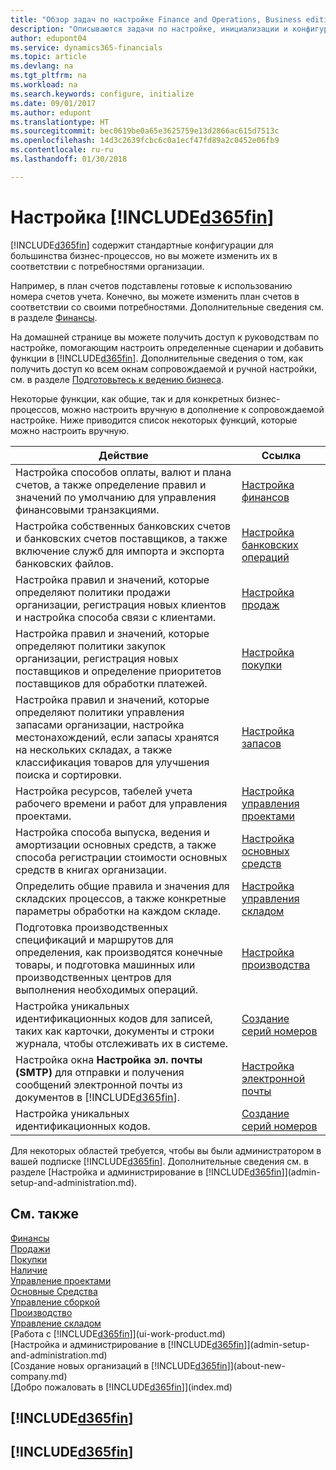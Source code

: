 ```yaml
---
title: "Обзор задач по настройке Finance and Operations, Business edition | Microsoft Docs"
description: "Описываются задачи по настройке, инициализации и конфигурированию Finance and Operations, Business edition в соответствии с вашими потребностями."
author: edupont04
ms.service: dynamics365-financials
ms.topic: article
ms.devlang: na
ms.tgt_pltfrm: na
ms.workload: na
ms.search.keywords: configure, initialize
ms.date: 09/01/2017
ms.author: edupont
ms.translationtype: HT
ms.sourcegitcommit: bec0619be0a65e3625759e13d2866ac615d7513c
ms.openlocfilehash: 14d3c2639fcbc6c0a1ecf47fd89a2c0452e06fb9
ms.contentlocale: ru-ru
ms.lasthandoff: 01/30/2018

---
```

# <a name="setting-up-included365finincludesd365finmdmd"></a>Настройка [!INCLUDE[d365fin](includes/d365fin_md.md)]
[!INCLUDE[d365fin](includes/d365fin_md.md)] содержит стандартные конфигурации для большинства бизнес-процессов, но вы можете изменить их в соответствии с потребностями организации.

Например, в план счетов подставлены готовые к использованию номера счетов учета. Конечно, вы можете изменить план счетов в соответствии со своими потребностями. Дополнительные сведения см. в разделе [Финансы](finance.md).

На домашней странице вы можете получить доступ к руководствам по настройке, помогающим настроить определенные сценарии и добавить функции в [!INCLUDE[d365fin](includes/d365fin_md.md)]. Дополнительные сведения о том, как получить доступ ко всем окнам сопровождаемой и ручной настройки, см. в разделе [Подготовьтесь к ведению бизнеса](ui-get-ready-business.md).

Некоторые функции, как общие, так и для конкретных бизнес-процессов, можно настроить вручную в дополнение к сопровождаемой настройке. Ниже приводится список некоторых функций, которые можно настроить вручную.

| Действие | Ссылка |
| --- | --- |
| Настройка способов оплаты, валют и плана счетов, а также определение правил и значений по умолчанию для управления финансовыми транзакциями. |[Настройка финансов](finance-setup-finance.md) |
| Настройка собственных банковских счетов и банковских счетов поставщиков, а также включение служб для импорта и экспорта банковских файлов. |[Настройка банковских операций](bank-setup-banking.md) |
| Настройка правил и значений, которые определяют политики продажи организации, регистрация новых клиентов и настройка способа связи с клиентами. |[Настройка продаж](sales-setup-sales.md) |
| Настройка правил и значений, которые определяют политики закупок организации, регистрация новых поставщиков и определение приоритетов поставщиков для обработки платежей. |[Настройка покупки](purchasing-setup-purchasing.md) |
| Настройка правил и значений, которые определяют политики управления запасами организации, настройка местонахождений, если запасы хранятся на нескольких складах, а также классификация товаров для улучшения поиска и сортировки. |[Настройка запасов](inventory-setup-inventory.md) |
| Настройка ресурсов, табелей учета рабочего времени и работ для управления проектами. |[Настройка управления проектами](projects-setup-projects.md) |
| Настройка способа выпуска, ведения и амортизации основных средств, а также способа регистрации стоимости основных средств в книгах организации. |[Настройка основных средств](fa-setup.md) |
|Определить общие правила и значения для складских процессов, а также конкретные параметры обработки на каждом складе.|[Настройка управления складом](warehouse-setup-warehouse.md)|
|Подготовка производственных спецификаций и маршрутов для определения, как производятся конечные товары, и подготовка машинных или производственных центров для выполнения необходимых операций.|[Настройка производства](production-configure-production-processes.md)|
| Настройка уникальных идентификационных кодов для записей, таких как карточки, документы и строки журнала, чтобы отслеживать их в системе. |[Создание серий номеров](ui-create-number-series.md) |
| Настройка окна **Настройка эл. почты (SMTP)** для отправки и получения сообщений электронной почты из документов в [!INCLUDE[d365fin](includes/d365fin_md.md)]. |[Настройка электронной почты](madeira-how-setup-email.md) |
| Настройка уникальных идентификационных кодов. |[Создание серий номеров](ui-create-number-series.md) |

Для некоторых областей требуется, чтобы вы были администратором в вашей подписке [!INCLUDE[d365fin](includes/d365fin_md.md)]. Дополнительные сведения см. в разделе [Настройка и администрирование в [!INCLUDE[d365fin](includes/d365fin_md.md)]](admin-setup-and-administration.md).  

## <a name="see-also"></a>См. также
[Финансы](finance.md)  
[Продажи](sales-manage-sales.md)  
[Покупки](purchasing-manage-purchasing.md)  
[Наличие](inventory-manage-inventory.md)    
[Управление проектами](projects-manage-projects.md)  
[Основные Средства](fa-manage.md)    
[Управление сборкой](assembly-assemble-items.md)  
[Производство](production-manage-manufacturing.md)  
[Управление складом](warehouse-manage-warehouse.md)  
[Работа с [!INCLUDE[d365fin](includes/d365fin_md.md)]](ui-work-product.md)  
[Настройка и администрирование в [!INCLUDE[d365fin](includes/d365fin_md.md)]](admin-setup-and-administration.md)  
[Создание новых организаций в [!INCLUDE[d365fin](includes/d365fin_md.md)]](about-new-company.md)  
[Добро пожаловать в [!INCLUDE[d365fin](includes/d365fin_md.md)]](index.md)  

## [!INCLUDE[d365fin](includes/free_trial_md.md)]  
## [!INCLUDE[d365fin](includes/training_link_md.md)]

